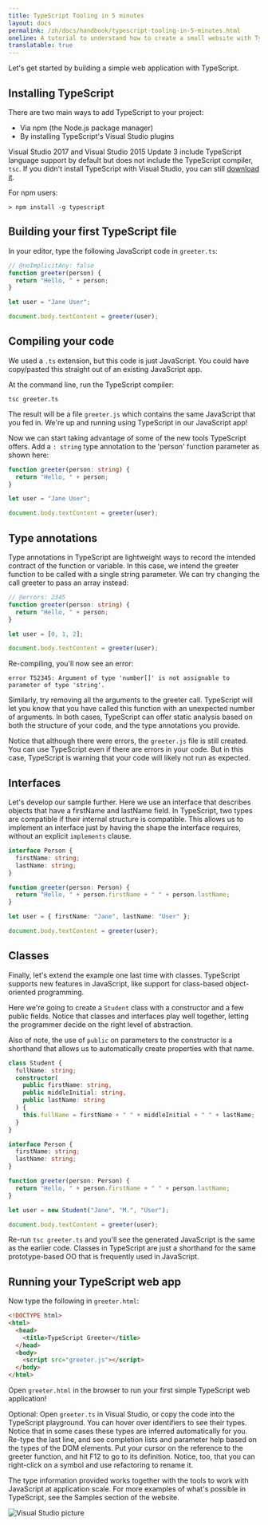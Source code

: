 ```yaml
---
title: TypeScript Tooling in 5 minutes
layout: docs
permalink: /zh/docs/handbook/typescript-tooling-in-5-minutes.html
oneline: A tutorial to understand how to create a small website with TypeScript
translatable: true
---
```


Let's get started by building a simple web application with TypeScript.

## Installing TypeScript

There are two main ways to add TypeScript to your project:

- Via npm (the Node.js package manager)
- By installing TypeScript's Visual Studio plugins

Visual Studio 2017 and Visual Studio 2015 Update 3 include TypeScript language support by default but does not include the TypeScript compiler, `tsc`.
If you didn't install TypeScript with Visual Studio, you can still [download it](/download).

For npm users:

```shell
> npm install -g typescript
```

## Building your first TypeScript file

In your editor, type the following JavaScript code in `greeter.ts`:

```ts twoslash
// @noImplicitAny: false
function greeter(person) {
  return "Hello, " + person;
}

let user = "Jane User";

document.body.textContent = greeter(user);
```

## Compiling your code

We used a `.ts` extension, but this code is just JavaScript.
You could have copy/pasted this straight out of an existing JavaScript app.

At the command line, run the TypeScript compiler:

```shell
tsc greeter.ts
```

The result will be a file `greeter.js` which contains the same JavaScript that you fed in.
We're up and running using TypeScript in our JavaScript app!

Now we can start taking advantage of some of the new tools TypeScript offers.
Add a `: string` type annotation to the 'person' function parameter as shown here:

```ts twoslash
function greeter(person: string) {
  return "Hello, " + person;
}

let user = "Jane User";

document.body.textContent = greeter(user);
```

## Type annotations

Type annotations in TypeScript are lightweight ways to record the intended contract of the function or variable.
In this case, we intend the greeter function to be called with a single string parameter.
We can try changing the call greeter to pass an array instead:

```ts twoslash
// @errors: 2345
function greeter(person: string) {
  return "Hello, " + person;
}

let user = [0, 1, 2];

document.body.textContent = greeter(user);
```

Re-compiling, you'll now see an error:

```shell
error TS2345: Argument of type 'number[]' is not assignable to parameter of type 'string'.
```

Similarly, try removing all the arguments to the greeter call.
TypeScript will let you know that you have called this function with an unexpected number of arguments.
In both cases, TypeScript can offer static analysis based on both the structure of your code, and the type annotations you provide.

Notice that although there were errors, the `greeter.js` file is still created.
You can use TypeScript even if there are errors in your code. But in this case, TypeScript is warning that your code will likely not run as expected.

## Interfaces

Let's develop our sample further. Here we use an interface that describes objects that have a firstName and lastName field.
In TypeScript, two types are compatible if their internal structure is compatible.
This allows us to implement an interface just by having the shape the interface requires, without an explicit `implements` clause.

```ts twoslash
interface Person {
  firstName: string;
  lastName: string;
}

function greeter(person: Person) {
  return "Hello, " + person.firstName + " " + person.lastName;
}

let user = { firstName: "Jane", lastName: "User" };

document.body.textContent = greeter(user);
```

## Classes

Finally, let's extend the example one last time with classes.
TypeScript supports new features in JavaScript, like support for class-based object-oriented programming.

Here we're going to create a `Student` class with a constructor and a few public fields.
Notice that classes and interfaces play well together, letting the programmer decide on the right level of abstraction.

Also of note, the use of `public` on parameters to the constructor is a shorthand that allows us to automatically create properties with that name.

```ts twoslash
class Student {
  fullName: string;
  constructor(
    public firstName: string,
    public middleInitial: string,
    public lastName: string
  ) {
    this.fullName = firstName + " " + middleInitial + " " + lastName;
  }
}

interface Person {
  firstName: string;
  lastName: string;
}

function greeter(person: Person) {
  return "Hello, " + person.firstName + " " + person.lastName;
}

let user = new Student("Jane", "M.", "User");

document.body.textContent = greeter(user);
```

Re-run `tsc greeter.ts` and you'll see the generated JavaScript is the same as the earlier code.
Classes in TypeScript are just a shorthand for the same prototype-based OO that is frequently used in JavaScript.

## Running your TypeScript web app

Now type the following in `greeter.html`:

```html
<!DOCTYPE html>
<html>
  <head>
    <title>TypeScript Greeter</title>
  </head>
  <body>
    <script src="greeter.js"></script>
  </body>
</html>
```

Open `greeter.html` in the browser to run your first simple TypeScript web application!

Optional: Open `greeter.ts` in Visual Studio, or copy the code into the TypeScript playground.
You can hover over identifiers to see their types.
Notice that in some cases these types are inferred automatically for you.
Re-type the last line, and see completion lists and parameter help based on the types of the DOM elements.
Put your cursor on the reference to the greeter function, and hit F12 to go to its definition.
Notice, too, that you can right-click on a symbol and use refactoring to rename it.

The type information provided works together with the tools to work with JavaScript at application scale.
For more examples of what's possible in TypeScript, see the Samples section of the website.

![Visual Studio picture](/images/docs/greet_person.png)
